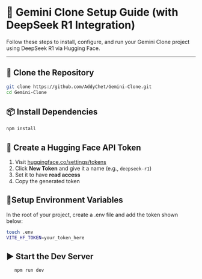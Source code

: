 # 🚀 Gemini Clone Setup Guide (with DeepSeek R1 Integration)

Follow these steps to install, configure, and run your Gemini Clone project using DeepSeek R1 via Hugging Face.

---

## 🔧 Clone the Repository

```bash
git clone https://github.com/AddyChet/Gemini-Clone.git
cd Gemini-Clone
```

## 📦 Install Dependencies
```bash
npm install
```

## 🔐 Create a Hugging Face API Token

1. Visit [huggingface.co/settings/tokens](https://huggingface.co/)
2. Click **New Token** and give it a name (e.g., `deepseek-r1`)
3. Set it to have **read access**
4. Copy the generated token


## 🌿Setup Environment Variables
In the root of your project, create a .env file and add the token shown below:

```bash
touch .env
VITE_HF_TOKEN=your_token_here
```

## ▶️ Start the Dev Server
```bash
   npm run dev
```
